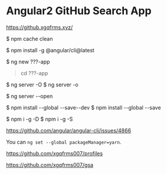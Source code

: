 # Angular2 GitHub Search App



https://github.xgqfrms.xyz/





$ npm cache clean

$ npm install -g @angular/cli@latest

$ ng new ???-app

> cd ???-app

$ ng server -O
$ ng server -o

$ ng server --open


$ npm install --global --save--dev
$ npm install --global --save

$ npm i -g -D
$ npm i -g -S



https://github.com/angular/angular-cli/issues/4866




You can `ng set --global packageManager=yarn`.






https://github.com/xgqfrms007/profiles

https://github.com/xgqfrms007/gsa




